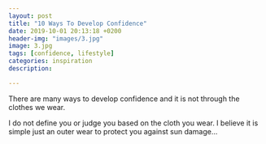 ```yaml
---
layout: post
title: "10 Ways To Develop Confidence"
date: 2019-10-01 20:13:18 +0200
header-img: "images/3.jpg"
image: 3.jpg
tags: [confidence, lifestyle]
categories: inspiration
description: 

---
```


There are many ways to develop confidence and it is not through the clothes we wear.

I do not define you or judge you based on the cloth you wear. I believe it is simple just an outer wear to protect you against sun damage...


